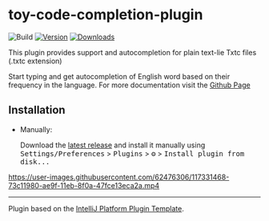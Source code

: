 # toy-code-completion-plugin

![Build](https://github.com/muldrik/toy-code-completion-plugin/workflows/Build/badge.svg)
[![Version](https://img.shields.io/jetbrains/plugin/v/PLUGIN_ID.svg)](https://plugins.jetbrains.com/plugin/PLUGIN_ID)
[![Downloads](https://img.shields.io/jetbrains/plugin/d/PLUGIN_ID.svg)](https://plugins.jetbrains.com/plugin/PLUGIN_ID)

<!-- Plugin description -->
This plugin provides support and autocompletion for plain text-lie Txtc files (.txtc extension)

Start typing and get autocompletion of English word based on their frequency in the language. For more
documentation visit the [Github Page](https://github.com/muldrik/toy-code-completion-plugin)
<!-- Plugin description end -->

## Installation


  
- Manually:

  Download the [latest release](https://github.com/muldrik/toy-code-completion-plugin/releases/latest) and install it manually using
  <kbd>Settings/Preferences</kbd> > <kbd>Plugins</kbd> > <kbd>⚙️</kbd> > <kbd>Install plugin from disk...</kbd>



https://user-images.githubusercontent.com/62476306/117331468-73c11980-ae9f-11eb-8f0a-47fce13eca2a.mp4



---
Plugin based on the [IntelliJ Platform Plugin Template][template].

[template]: https://github.com/JetBrains/intellij-platform-plugin-template
